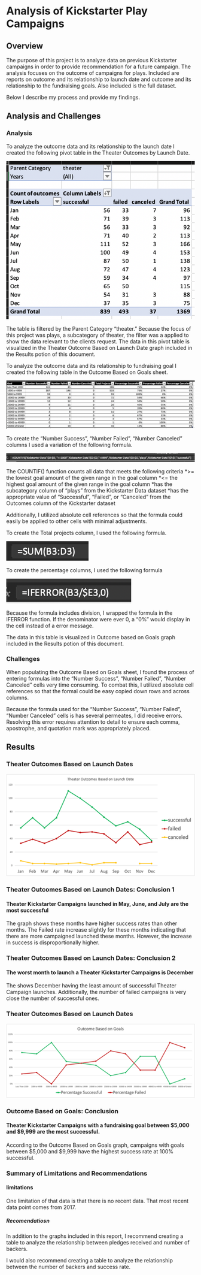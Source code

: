 # Analysis of Kickstarter Play Campaigns
## Overview

The purpose of this project is to analyze data on previous Kickstarter campaigns in order to provide recommendation for a future campaign. The analysis focuses on the outcome of campaigns for plays. Included are reports on outcome and its relationship to launch date and outcome and its relationship to the fundraising goals. Also included is the full dataset. 

Below I describe my process and provide my findings. 

## Analysis and Challenges

### Analysis 

To analyze the outcome data and its relationship to the launch date I created the following pivot table in the Theater Outcomes by Launch Date.

![Pivot_Table](/Resourses/Pivot_Table.png)

The table is filtered by the Parent Category “theater.” Because the focus of this project was plays, a subcategory of theater, the filter was a applied to show the data relevant to the clients request. The data in this pivot table is visualized in the Theater Outcome Based on Launch Date graph included in the Results potion of this document. 

To analyze the outcome data and its relationship to fundraising goal I created the following table in the Outcome Based on Goals sheet. 

![goal_outcome_data](/Resourses/goal_outcome_data.png)

To create the “Number Success”, “Number Failed”, “Number Canceled” columns I used a variation of the following formula. 

![countifs_formula](/Resourses/countifs_formula.png)

The COUNTIF()  function counts all data that meets the following criteria 
*>= the lowest goal amount of the given range in the goal column 
*<= the highest goal amount of the given range in the goal column
*has the subcategory column of “plays” from the Kickstarter Data dataset
*has the appropriate value of “Successful”, “Failed”, or “Canceled” from the Outcomes column of the Kickstarter dataset

Additionally, I utilized absolute cell references so that the formula could easily be applied to other cells with minimal adjustments. 

To create the Total projects column, I used the following formula.

![sum_formula](/Resourses/sum_formula.png)

To create the percentage columns, I used the following formula

![percentage_formula](/Resourses/percentage_formula.png)

Because the formula includes division, I wrapped the formula in the IFERROR function. If the denominator were ever 0, a “0%” would display in the cell instead of a error message. 

The data in this table is visualized in Outcome based on Goals graph included in the Results potion of this document.

### Challenges

When populating the Outcome Based on Goals sheet, I found the process of entering formulas into the “Number Success”, “Number Failed”, “Number Canceled” cells very time consuming. To combat this, I utilized absolute cell references so that the formal could be easy copied down rows and across columns. 

Because the formula used for the “Number Success”, “Number Failed”, “Number Canceled” cells is has several permeates, I did receive errors. Resolving this error requires attention to detail to ensure each comma, apostrophe, and quotation mark was appropriately placed. 
 
## Results

### Theater Outcomes Based on Launch Dates
![Theater_outcomes_vs_Launch](/Resourses/Theater_outcomes_vs_Launch.png)

### Theater Outcomes Based on Launch Dates: Conclusion 1
#### Theater Kickstarter Campaigns launched in May, June, and July are the most successful
The graph shows these months have higher success rates than other months. The Failed rate increase slightly for these months indicating that there are more campaigned launched these months. However, the increase in success is disproportionally higher. 

### Theater Outcomes Based on Launch Dates: Conclusion 2
#### The worst month to launch a Theater Kickstarter Campaigns is December
The shows December having the least amount of successful Theater Campaign launches. Additionally, the number of failed campaigns is very close the number of successful ones.  

### Theater Outcomes Based on Launch Dates
![outcome_vs_goals](/Resourses/Outcome_vs_Goals.png)

### Outcome Based on Goals: Conclusion 
#### Theater Kickstarter Campaigns with a fundraising goal between $5,000 and $9,999 are the most successful. 
According to the Outcome Based on Goals graph, campaigns with goals between $5,000 and $9,999 have the highest success rate at 100% successful. 

### Summary of Limitations and Recommendations 

#### limitations
One limitation of that data is that there is no recent data. That most recent data point comes from 2017. 

##### Recomendatiosn 
In addition to the graphs included in this report, I recommend creating a table to analyze the relationship between pledges received and number of backers. 

I would also recommend creating a table to analyze the relationship between the number of backers and success rate.  


